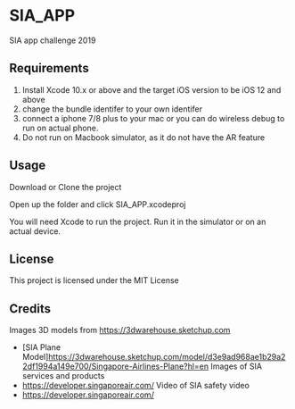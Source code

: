 # SIA_APP
SIA app challenge 2019

## Requirements
1) Install Xcode 10.x or above and the target iOS version to be iOS 12 and above
2) change the bundle identifer to your own identifer
3) connect a iphone 7/8 plus to your mac or you can do wireless debug to run on actual phone.
4) Do not run on Macbook simulator, as it do not have the AR feature

## Usage
Download or Clone the project

Open up the folder and click SIA_APP.xcodeproj

You will need Xcode to run the project. Run it in the simulator or on an actual device.

## License
This project is licensed under the MIT License

## Credits
Images 3D models from https://3dwarehouse.sketchup.com
-  [SIA Plane Model]https://3dwarehouse.sketchup.com/model/d3e9ad968ae1b29a22df1994a149e700/Singapore-Airlines-Plane?hl=en
Images of SIA services and products
- https://developer.singaporeair.com/
Video of SIA safety video
- https://developer.singaporeair.com/
